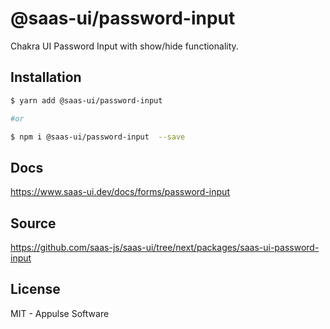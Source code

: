 # @saas-ui/password-input

Chakra UI Password Input with show/hide functionality.

## Installation

```sh
$ yarn add @saas-ui/password-input

#or

$ npm i @saas-ui/password-input  --save
```

## Docs

https://www.saas-ui.dev/docs/forms/password-input

## Source

https://github.com/saas-js/saas-ui/tree/next/packages/saas-ui-password-input

## License

MIT - Appulse Software
